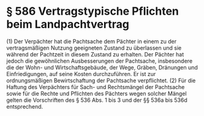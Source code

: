 # § 586 Vertragstypische Pflichten beim Landpachtvertrag
(1) Der Verpächter hat die Pachtsache dem Pächter in einem zu der vertragsmäßigen Nutzung geeigneten Zustand zu überlassen und sie während der Pachtzeit in diesem Zustand zu erhalten. Der Pächter hat jedoch die gewöhnlichen Ausbesserungen der Pachtsache, insbesondere die der Wohn- und Wirtschaftsgebäude, der Wege, Gräben, Dränungen und Einfriedigungen, auf seine Kosten durchzuführen. Er ist zur ordnungsmäßigen Bewirtschaftung der Pachtsache verpflichtet.
(2) Für die Haftung des Verpächters für Sach- und Rechtsmängel der Pachtsache sowie für die Rechte und Pflichten des Pächters wegen solcher Mängel gelten die Vorschriften des § 536 Abs. 1 bis 3 und der §§ 536a bis 536d entsprechend.
